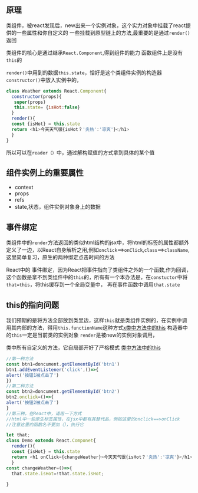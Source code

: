 ## 原理
类组件，被react发现后，new出来一个实例对象，这个实力对象中挂载了react提供的一些属性和你自定义的 一些挂载到原型链上的方法,最重要的是通过`render()`返回

类组件的核心是通过继承`React.Component`,得到组件的能力
函数组件上是没有`this`的

`render()`中用到的数据`this.state`，恰好是这个类组件实例的构造器`constructor()`中放入实例中的，

``` js
class Weather extends React.Component{
  constructor(props){
   super(props)
   this.state= {isHot:false}
  }
  render(){
  const {isHot} = this.state
  return <h1>今天天气很{isHot？'炎热':'凉爽'}</h1>
  }
}
```
所以可以在`reader（）`中，通过解构赋值的方式拿到具体的某个值

## 组件实例上的重要属性
- context
- props
- refs
- state,状态，组件实例对象身上的数据

## 事件绑定
类组件中的`render`方法返回的类似html结构的jsx中，将html的标签的属性都额外定义了一边，以React自身解析之用,例如`onclick`==>`onClick`,`class`==>`className`,这里简单复习，原生的两种绑定点击时间的方法

React中的 事件绑定，因为React把事件指向了类组件之外的一个函数,作为回调，这个函数是拿不到类组件中的`this`的，所有有一个本办法是，在`constuctor`中将`that=this`，将this缓存到一个全局变量中，
再在事件函数中调用`that.state`
## this的指向问题
我们预期的是将方法全部放到类里边，这样`this`就是类组件实例的，在实例中调用其内部的方法，得用`this.functionName`这种方式[x类中方法中的this](https://www.bilibili.com/video/BV1wy4y1D7JT?t=665.0&p=15)
构造器中的`this`一定是当前类的实例对象
`render`是被new的实例对象调用，


类中所有自定义的方法，它自局部开好了严格模式
[类中方法中的this](https://www.bilibili.com/video/BV1wy4y1D7JT?t=1125.6&p=15)

``` js
//第一种方法
const btn1=doncument.getElementById('btn1')
btn1.addEventListener('click',()=>{
alert('按钮1被点击了')
})
//第二种方法
const btn2=doncument.getElementById('btn2')
btn2.onclick=()=>{
alert('按钮2被点击了')
}
//第三种，在React中，请用一下方式
//html中一些原生标签属性，在jsx中都有其替代品，例如这里的onclick==>onClick
//注意这里的函数名不要加（），执行它

let that;
class Demo extends React.Componet{
  render(){
  const {isHot} = this.state
  return <h1 onClick={changeWeather}>今天天气很{isHot？'炎热':'凉爽'}</h1>
  }
const changeWeather=()=>{
  that.state.isHot=!that.state.isHot;
  
}
```